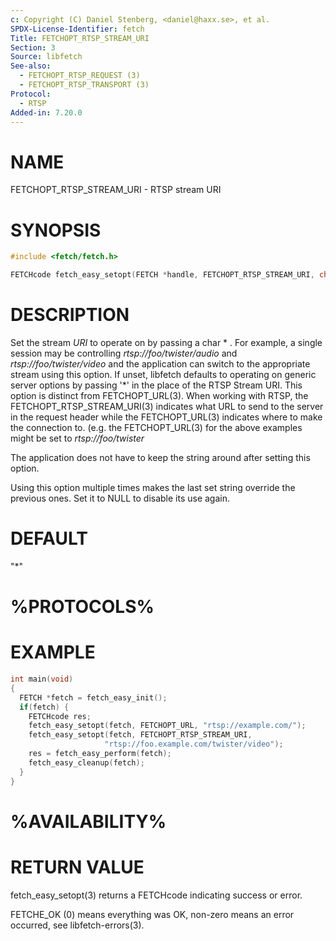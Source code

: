 ```yaml
---
c: Copyright (C) Daniel Stenberg, <daniel@haxx.se>, et al.
SPDX-License-Identifier: fetch
Title: FETCHOPT_RTSP_STREAM_URI
Section: 3
Source: libfetch
See-also:
  - FETCHOPT_RTSP_REQUEST (3)
  - FETCHOPT_RTSP_TRANSPORT (3)
Protocol:
  - RTSP
Added-in: 7.20.0
---
```


# NAME

FETCHOPT_RTSP_STREAM_URI - RTSP stream URI

# SYNOPSIS

~~~c
#include <fetch/fetch.h>

FETCHcode fetch_easy_setopt(FETCH *handle, FETCHOPT_RTSP_STREAM_URI, char *URI);
~~~

# DESCRIPTION

Set the stream *URI* to operate on by passing a char * . For example, a single
session may be controlling *rtsp://foo/twister/audio* and
*rtsp://foo/twister/video* and the application can switch to the appropriate
stream using this option. If unset, libfetch defaults to operating on generic
server options by passing '*' in the place of the RTSP Stream URI. This option
is distinct from FETCHOPT_URL(3). When working with RTSP, the
FETCHOPT_RTSP_STREAM_URI(3) indicates what URL to send to the server in the
request header while the FETCHOPT_URL(3) indicates where to make the connection
to. (e.g. the FETCHOPT_URL(3) for the above examples might be set to
*rtsp://foo/twister*

The application does not have to keep the string around after setting this
option.

Using this option multiple times makes the last set string override the
previous ones. Set it to NULL to disable its use again.

# DEFAULT

"*"

# %PROTOCOLS%

# EXAMPLE

~~~c
int main(void)
{
  FETCH *fetch = fetch_easy_init();
  if(fetch) {
    FETCHcode res;
    fetch_easy_setopt(fetch, FETCHOPT_URL, "rtsp://example.com/");
    fetch_easy_setopt(fetch, FETCHOPT_RTSP_STREAM_URI,
                     "rtsp://foo.example.com/twister/video");
    res = fetch_easy_perform(fetch);
    fetch_easy_cleanup(fetch);
  }
}
~~~

# %AVAILABILITY%

# RETURN VALUE

fetch_easy_setopt(3) returns a FETCHcode indicating success or error.

FETCHE_OK (0) means everything was OK, non-zero means an error occurred, see
libfetch-errors(3).
